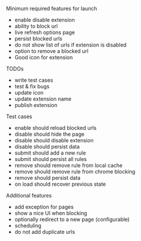 Minimum required features for launch
- enable disable extension
- ability to block url
- live refresh options page
- persist blocked urls
- do not show list of urls if extension is disabled
- option to remove a blocked url
- Good icon for extension

TODOs
- write test cases
- test & fix bugs
- update icon
- update extension name
- publish extension

Test cases
- enable should reload blocked urls
- disable should hide the page
- disable should disable extension
- disable should persist data
- submit should add a new rule
- submit should persist all rules
- remove should remove rule from local cache
- remove should remove rule from chrome blocking
- remove should persist data
- on load should recover previous state


Additional features
- add exception for pages
- show a nice UI when blocking
- optionally redirect to a new page (configurable)
- scheduling
- do not add duplicate urls